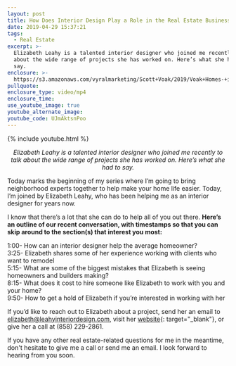 ```yaml
---
layout: post
title: How Does Interior Design Play a Role in the Real Estate Business?
date: 2019-04-29 15:37:21
tags:
  - Real Estate
excerpt: >-
  Elizabeth Leahy is a talented interior designer who joined me recently to talk
  about the wide range of projects she has worked on. Here’s what she had to
  say.
enclosure: >-
  https://s3.amazonaws.com/vyralmarketing/Scott+Voak/2019/Voak+Homes-+interior+designer+part+1.mp4
pullquote:
enclosure_type: video/mp4
enclosure_time:
use_youtube_image: true
youtube_alternate_image:
youtube_code: UJmAktsnPoo
---
```


{% include youtube.html %}

<p style="text-align: center;"><em>Elizabeth Leahy is a talented interior designer who joined me recently to talk about the wide range of projects she has worked on. Here’s what she had to say.</em></p>

Today marks the beginning of my series where I’m going to bring neighborhood experts together to help make your home life easier. Today, I’m joined by Elizabeth Leahy, who has been helping me as an interior designer for years now.&nbsp;

I know that there’s a lot that she can do to help all of you out there. **Here’s an outline of our recent conversation, with timestamps so that you can skip around to the section(s) that interest you most:**

1:00- How can an interior designer help the average homeowner?<br>3:25- Elizabeth shares some of her experience working with clients who want to remodel<br>5:15- What are some of the biggest mistakes that Elizabeth is seeing homeowners and builders making?<br>8:15- What does it cost to hire someone like Elizabeth to work with you and your home?<br>9:50- How to get a hold of Elizabeth if you’re interested in working with her

If you’d like to reach out to Elizabeth about a project, send her an email to [elizabeth@leahyinteriordesign.com](mailto:elizabeth@leahyinteriordesign.com), visit her [website](https://leahyinteriordesign.com/){: target="_blank"}, or give her a call at (858) 229-2861.

If you have any other real estate-related questions for me in the meantime, don't hesitate to give me a call or send me an email. I look forward to hearing from you soon.